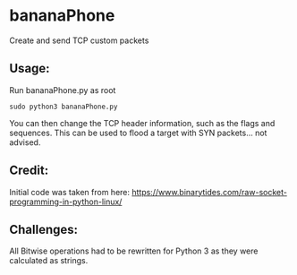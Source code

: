 # bananaPhone
Create and send TCP custom packets

## Usage:
Run bananaPhone.py as root
```
sudo python3 bananaPhone.py
```

You can then change the TCP header information, such as the flags and sequences. This can be used to flood a target with SYN packets... not advised.

## Credit:
Initial code was taken from here: https://www.binarytides.com/raw-socket-programming-in-python-linux/

## Challenges:
All Bitwise operations had to be rewritten for Python 3 as they were calculated as strings.
